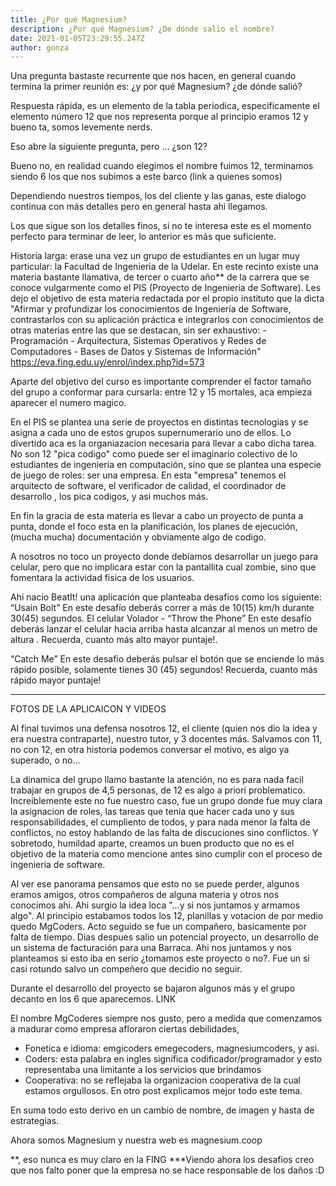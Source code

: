 ```yaml
---
title: ¿Por qué Magnesium?
description: ¿Por qué Magnesium? ¿De dónde salio el nombre?
date: 2021-01-05T23:29:55.247Z
author: gonza
---
```

Una pregunta bastaste recurrente que nos hacen, en general cuando termina la primer reunión es: ¿y por qué Magnesium? ¿de dónde salió?

Respuesta rápida, es un elemento de la tabla periodica, especificamente el elemento número 12 que nos representa porque al principio eramos 12 y bueno ta, somos levemente nerds. 

Eso abre la siguiente pregunta, pero ... ¿son 12? 

Bueno no, en realidad cuando elegimos el nombre fuimos 12,  terminamos siendo 6 los que nos subimos a este barco (link a quienes somos)

Dependiendo nuestros tiempos, los del cliente y las ganas, este dialogo continua con más detalles pero en general hasta ahi llegamos.

Los que sigue son los detalles finos, si no te interesa este es el momento perfecto para terminar de leer, lo anterior es más que suficiente.

Historia larga: erase una vez un grupo de estudiantes en un lugar muy particular: la Facultad de Ingenieria de la Udelar. 
En este recinto existe una materia bastante llamativa, de tercer o cuarto año\*\* de la carrera que se conoce vulgarmente como el PIS (Proyecto de Ingenieria de Software). 
Les dejo el objetivo de esta materia redactada por el propio instituto que la dicta 
	"Afirmar y profundizar los conocimientos de Ingeniería de Software, contrastarlos con su aplicación práctica e integrarlos con conocimientos de otras materias entre las que se destacan, sin ser exhaustivo:
 	- Programación
 	- Arquitectura, Sistemas Operativos y Redes de Computadores
	- Bases de Datos y Sistemas de Información" https://eva.fing.edu.uy/enrol/index.php?id=573

Aparte del objetivo del curso  es importante comprender el factor tamaño del grupo a conformar para cursarla: entre 12 y 15 mortales, aca empieza aparecer el numero magico.

En el PIS se plantea una serie de proyectos en distintas tecnologias y se asigna a cada uno de estos grupos supernumerario uno de ellos. Lo divertido aca es la organiazacion necesaria para llevar a cabo dicha tarea. No son 12 "pica codigo" como puede ser el imaginario colectivo de lo estudiantes de ingenieria en computación, sino que se plantea una especie de juego de roles: ser una empresa. En esta "empresa" tenemos el arquitecto de software,  el verificador de calidad, el coordinador de desarrollo , los pica codigos, y asi muchos más.

En fin la gracia de esta materia es llevar a cabo un proyecto de punta a punta, donde el foco esta en la planificación, los planes de ejecución, (mucha mucha) documentación y obviamente algo de codigo.

A nosotros no toco un proyecto donde debiamos desarrollar un juego para celular, pero que no implicara estar con la pantallita cual zombie, sino que fomentara la actividad fisica de los usuarios.

Ahi nacio BeatIt! una aplicación que planteaba desafios como los siguiente:
 “Usain Bolt” 
 	En este desafío deberás correr a más de 10(15) km/h durante 30(45) segundos.
 El celular Volador - “Throw the Phone” 
 	En este desafío deberás lanzar el celular hacia arriba hasta alcanzar al menos un metro de altura . Recuerda, cuanto más alto mayor puntaje!. 

“Catch Me”
En este desafío deberás pulsar el botón que se enciende lo más rápido posible, solamente tienes 30 (45) segundos!
Recuerda, cuanto más rápido mayor puntaje!

- - -

FOTOS DE LA APLICAICON Y VIDEOS

Al final tuvimos una defensa nosotros 12, el cliente (quien nos dio la idea y era nuestra contraparte), nuestro tutor, y 3 docentes más. Salvamos con 11, no con 12, en otra historia podemos conversar el motivo, es algo ya superado, o no...

La dinamica del grupo llamo bastante la atención, no es para nada facil trabajar en grupos de 4,5 personas, de 12 es algo a priori problematico. Increiblemente este no fue nuestro caso, fue un grupo donde fue muy clara la asignacion de roles, las tareas que tenia que hacer cada uno y sus responsabilidades, el cumpliento de todos, y para nada menor la falta de conflictos, no estoy hablando de las falta de discuciones sino conflictos. Y sobretodo, humildad aparte, creamos un buen producto que no es el objetivo de la materia como mencione antes sino cumplir con el proceso de ingenieria de software.

Al ver ese panorama pensamos que esto no se puede perder, algunos eramos amigos, otros compañeros de alguna materia y otros nos conocimos ahi. Ahi surgio la idea loca "...y si nos juntamos y armamos algo". Al principio estabamos todos los 12, planillas y votacion de por medio quedo MgCoders. Acto seguido se fue un compañero, basicamente por falta de tiempo.
Dias despues salio un potencial proyecto, un desarrollo de un sistema de facturación para una Barraca. Ahi nos juntamos y nos planteamos si esto iba en serio ¿tomamos este proyecto o no?. Fue un si casi rotundo salvo un compeñero que decidio no seguir.

Durante el desarrollo del proyecto se bajaron algunos más y el grupo decanto en los 6 que aparecemos. LINK

El nombre MgCoderes siempre nos gusto, pero a medida que comenzamos a madurar como empresa afloraron ciertas debilidades, 

* Fonetica e idioma:  emgicoders emegecoders, magnesiumcoders, y asi.
* Coders: esta palabra en ingles significa codificador/programador y esto representaba una limitante a los servicios que brindamos
* Cooperativa: no se reflejaba la organizacion cooperativa de la cual estamos orgullosos. En otro post explicamos mejor todo este tema.

En suma todo esto derivo en un cambio de nombre, de imagen  y hasta de estrategias.

Ahora somos Magnesium y nuestra web es magnesium.coop

**, eso nunca es muy claro en la FING
***Viendo ahora los desafios creo que nos falto poner que la empresa no se hace responsable de los daños :D